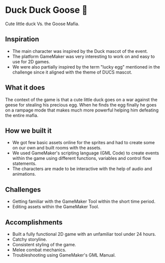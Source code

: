 # Duck Duck Goose 🦆
Cute little duck Vs. the Goose Mafia.

## Inspiration
- The main character was inspired by the Duck mascot of the event.
- The platform GameMaker was very interesting to work on and easy to use for 2D games.
- We were also partially inspired by the term "lucky egg" mentioned in the challenge since it aligned with the theme of DUCS mascot.

## What it does
The context of the game is that a cute little duck goes on a war against the geese for stealing his precious egg.
When he finds the egg finally he goes on a rampage mode that makes much more powerful helping him defeating the entire mafia.

## How we built it
- We got few basic assets online for the sprites and had to create some on our own and built rooms with the assets.
- We used GameMaker's scripting language (GML Code) to create events within the game using different functions, variables and control flow statements.
- The characters are made to be interactive with the help of audio and animations.

## Challenges
- Getting familiar with the GameMaker Tool within the short time period.
- Editing assets within the GameMaker Tool.

## Accomplishments
- Built a fully functional 2D game with an unfamiliar tool under 24 hours.
- Catchy storyline.
- Consistent styling of the game.
- Melee combat mechanics.
- Troubleshooting using GameMaker's GML Manual.

